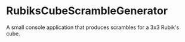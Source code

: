 # RubiksCubeScrambleGenerator
A small console application that produces scrambles for a 3x3 Rubik's cube.
